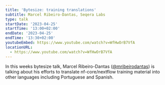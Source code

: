 ```yaml
---
title: 'Bytesize: training translations'
subtitle: Marcel Ribeiro-Dantas, Seqera Labs
type: talk
startDate: '2023-04-25'
startTime: '13:00+02:00'
endDate: '2023-04-25'
endTime: '13:30+02:00'
youtubeEmbed: https://www.youtube.com/watch?v=WfHwOrB7VfA
locationURL:
  - https://www.youtube.com/watch?v=WfHwOrB7VfA
---
```


In this weeks bytesize talk, Marcel Ribeiro-Dantas ([@mribeirodantas](https://github.com/mribeirodantas)) is talking about his efforts to translate nf-core/nextflow training material into other languages including Portuguese and Spanish.
